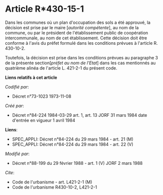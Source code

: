 # Article R*430-15-1

Dans les communes où un plan d'occupation des sols a été approuvé, la décision est prise par le maire [*autorité
compétente*], au nom de la commune, ou par le président de l'établissement public de coopération intercommunale, au nom de
cet établissement. Cette décision doit être conforme à l'avis du préfet formulé dans les conditions prévues à l'article R.
430-10-2.

Toutefois, la décision est prise dans les conditions prévues au paragraphe 3 de la présente section[*préfet au nom de
l'Etat*] dans les cas mentionnés au quatrième alinéa de l'article L. 421-2-1 du présent code.

**Liens relatifs à cet article**

_Codifié par_:

  - Décret n°73-1023 1973-11-08

_Créé par_:

  - Décret n°84-224 1984-03-29 art. 1, art. 13 JORF 31 mars 1984 date d'entrée en vigueur 1 avril 1984

**Liens**:

  - SPEC_APPLI: Décret n°84-224 du 29 mars 1984 - art. 21 (M)
  - SPEC_APPLI: Décret n°84-224 du 29 mars 1984 - art. 22 (V)

_Modifié par_:

  - Décret n°88-199 du 29 février 1988 - art. 1 (V) JORF 2 mars 1988

_Cite_:

  - Code de l'urbanisme - art. L421-2-1 (M)
  - Code de l'urbanisme R430-10-2, L421-2-1

